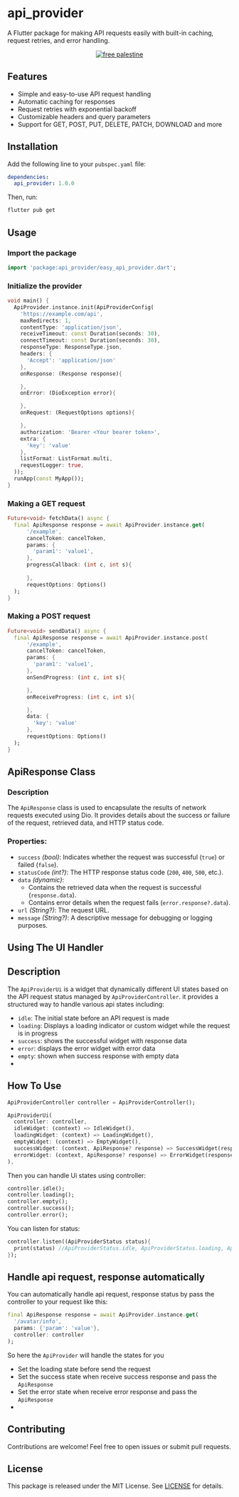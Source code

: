 # api_provider

A Flutter package for making API requests easily with built-in caching, request retries, and error handling.

<div align="center">

  <a href="https://thebsd.github.io/StandWithPalestine/" target="_blank">
    <img src="https://raw.githubusercontent.com/Safouene1/support-palestine-banner/master/StandWithPalestine.svg" alt="free palestine"/>
  </a>

</div>

## Features

- Simple and easy-to-use API request handling
- Automatic caching for responses
- Request retries with exponential backoff
- Customizable headers and query parameters
- Support for GET, POST, PUT, DELETE, PATCH, DOWNLOAD and more

## Installation

Add the following line to your `pubspec.yaml` file:

```yaml
dependencies:
  api_provider: 1.0.0
```

Then, run:

```sh
flutter pub get
```

## Usage

### Import the package

```dart
import 'package:api_provider/easy_api_provider.dart';
```

### Initialize the provider

```dart
void main() {
  ApiProvider.instance.init(ApiProviderConfig(
    'https://example.com/api',
    maxRedirects: 1,
    contentType: 'application/json',
    receiveTimeout: const Duration(seconds: 30),
    connectTimeout: const Duration(seconds: 30),
    responseType: ResponseType.json,
    headers: {
      'Accept': 'application/json'
    },
    onResponse: (Response response){

    },
    onError: (DioException error){

    },
    onRequest: (RequestOptions options){

    },
    authorization: 'Bearer <Your bearer token>',
    extra: {
      'key': 'value'
    },
    listFormat: ListFormat.multi,
    requestLogger: true,
  ));
  runApp(const MyApp());
}
```

### Making a GET request

```dart
Future<void> fetchData() async {
  final ApiResponse response = await ApiProvider.instance.get(
      '/example',
      cancelToken: cancelToken,
      params: {
        'param1': 'value1',
      },
      progressCallback: (int c, int s){
    
      },
      requestOptions: Options()
  );
}
```

### Making a POST request

```dart
Future<void> sendData() async {
  final ApiResponse response = await ApiProvider.instance.post(
      '/example',
      cancelToken: cancelToken,
      params: {
        'param1': 'value1',
      },
      onSendProgress: (int c, int s){

      },
      onReceiveProgress: (int c, int s){

      },
      data: {
        'key': 'value'
      },
      requestOptions: Options()
  );
}
```

## **ApiResponse Class**
### **Description**
The `ApiResponse` class is used to encapsulate the results of network requests executed using Dio. It provides details about the success or failure of the request, retrieved data, and HTTP status code.

### **Properties:**
- `success` _(bool)_: Indicates whether the request was successful (`true`) or failed (`false`).
- `statusCode` _(int?)_: The HTTP response status code (`200`, `400`, `500`, etc.).
- `data` _(dynamic)_:
    - Contains the retrieved data when the request is successful (`response.data`).
    - Contains error details when the request fails (`error.response?.data`).
- `url` _(String?)_: The request URL.
- `message` _(String?)_: A descriptive message for debugging or logging purposes.

## **Using The UI Handler**
## Description
The `ApiProviderUi` is a widget that dynamically different UI states based on the API request status managed by `ApiProviderController`. it provides a structured way to handle various api states including:
- `idle`: The initial state before an API request is made
- `loading`: Displays a loading indicator or custom widget while the request is in progress
- `success`: shows the successful widget with response data
- `error`: displays the error widget with error data
- `empty`: shown when success response with empty data
- 
## How To Use
```dart
ApiProviderController controller = ApiProviderController();

ApiProviderUi(
  controller: controller,
  idleWidget: (context) => IdleWidget(),
  loadingWidget: (context) => LoadingWidget(),
  emptyWidget: (context) => EmptyWidget(),
  successWidget: (context, ApiResponse? response) => SuccessWidget(response),
  errorWidget: (context, ApiResponse? response) => ErrorWidget(response),
),
```

Then you can handle Ui states using controller:
```dart
controller.idle();
controller.loading();
controller.empty();
controller.success();
controller.error();
```

You can listen for status:
```dart
controller.listen((ApiProviderStatus status){
  print(status) //ApiProviderStatus.idle, ApiProviderStatus.loading, ApiProviderStatus.success, ApiProviderStatus.error, ApiProviderStatus.empty
});
```

## Handle api request, response automatically
You can automatically handle api request, response status by pass the controller to your request like this:
```dart
final ApiResponse response = await ApiProvider.instance.get(
  '/avatar/info',
  params: {'param': 'value'},
  controller: controller
);
```
So here the `ApiProvider` will handle the states for you
- Set the loading state before send the request
- Set the success state when receive success response and pass the `ApiResponse`
- Set the error state when receive error response and pass the `ApiResponse`
- 
## Contributing
Contributions are welcome! Feel free to open issues or submit pull requests.

## License

This package is released under the MIT License. See [LICENSE](LICENSE) for details.
